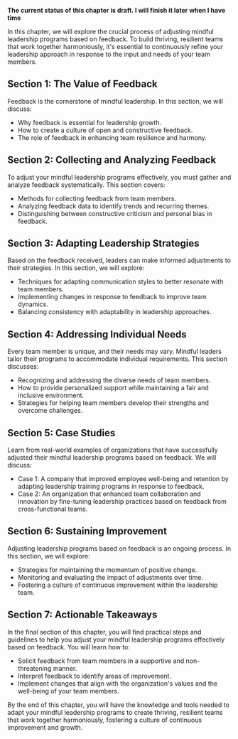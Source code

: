 **The current status of this chapter is draft. I will finish it later when I have time**

In this chapter, we will explore the crucial process of adjusting mindful leadership programs based on feedback. To build thriving, resilient teams that work together harmoniously, it's essential to continuously refine your leadership approach in response to the input and needs of your team members.

Section 1: The Value of Feedback
--------------------------------

Feedback is the cornerstone of mindful leadership. In this section, we will discuss:

* Why feedback is essential for leadership growth.
* How to create a culture of open and constructive feedback.
* The role of feedback in enhancing team resilience and harmony.

Section 2: Collecting and Analyzing Feedback
--------------------------------------------

To adjust your mindful leadership programs effectively, you must gather and analyze feedback systematically. This section covers:

* Methods for collecting feedback from team members.
* Analyzing feedback data to identify trends and recurring themes.
* Distinguishing between constructive criticism and personal bias in feedback.

Section 3: Adapting Leadership Strategies
-----------------------------------------

Based on the feedback received, leaders can make informed adjustments to their strategies. In this section, we will explore:

* Techniques for adapting communication styles to better resonate with team members.
* Implementing changes in response to feedback to improve team dynamics.
* Balancing consistency with adaptability in leadership approaches.

Section 4: Addressing Individual Needs
--------------------------------------

Every team member is unique, and their needs may vary. Mindful leaders tailor their programs to accommodate individual requirements. This section discusses:

* Recognizing and addressing the diverse needs of team members.
* How to provide personalized support while maintaining a fair and inclusive environment.
* Strategies for helping team members develop their strengths and overcome challenges.

Section 5: Case Studies
-----------------------

Learn from real-world examples of organizations that have successfully adjusted their mindful leadership programs based on feedback. We will discuss:

* Case 1: A company that improved employee well-being and retention by adapting leadership training programs in response to feedback.
* Case 2: An organization that enhanced team collaboration and innovation by fine-tuning leadership practices based on feedback from cross-functional teams.

Section 6: Sustaining Improvement
---------------------------------

Adjusting leadership programs based on feedback is an ongoing process. In this section, we will explore:

* Strategies for maintaining the momentum of positive change.
* Monitoring and evaluating the impact of adjustments over time.
* Fostering a culture of continuous improvement within the leadership team.

Section 7: Actionable Takeaways
-------------------------------

In the final section of this chapter, you will find practical steps and guidelines to help you adjust your mindful leadership programs effectively based on feedback. You will learn how to:

* Solicit feedback from team members in a supportive and non-threatening manner.
* Interpret feedback to identify areas of improvement.
* Implement changes that align with the organization's values and the well-being of your team members.

By the end of this chapter, you will have the knowledge and tools needed to adapt your mindful leadership programs to create thriving, resilient teams that work together harmoniously, fostering a culture of continuous improvement and growth.
